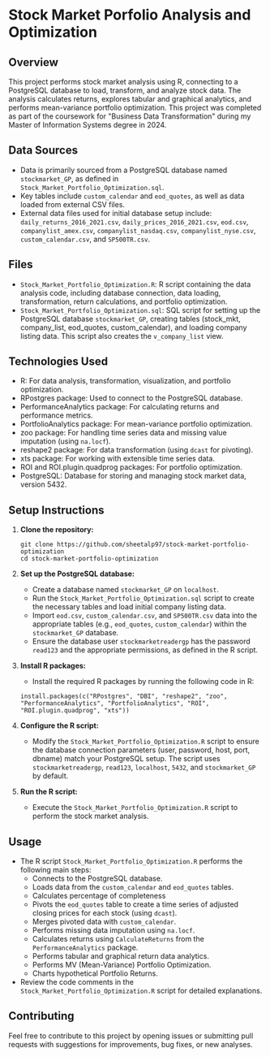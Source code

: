 # Stock Market Porfolio Analysis and Optimization 

## Overview

This project performs stock market analysis using R, connecting to a PostgreSQL database to load, transform, and analyze stock data. The analysis calculates returns, explores tabular and graphical analytics, and performs mean-variance portfolio optimization. This project was completed as part of the coursework for "Business Data Transformation" during my Master of Information Systems degree in 2024.

## Data Sources

*   Data is primarily sourced from a PostgreSQL database named `stockmarket_GP`, as defined in `Stock_Market_Portfolio_Optimization.sql`.
*   Key tables include `custom_calendar` and `eod_quotes`, as well as data loaded from external CSV files.
*   External data files used for initial database setup include: `daily_returns_2016_2021.csv`, `daily_prices_2016_2021.csv`, `eod.csv`, `companylist_amex.csv`, `companylist_nasdaq.csv`, `companylist_nyse.csv`, `custom_calendar.csv`, and `SP500TR.csv`.

## Files

*   `Stock_Market_Portfolio_Optimization.R`: R script containing the data analysis code, including database connection, data loading, transformation, return calculations, and portfolio optimization.
*   `Stock_Market_Portfolio_Optimization.sql`: SQL script for setting up the PostgreSQL database `stockmarket_GP`, creating tables (stock_mkt, company_list, eod_quotes, custom_calendar), and loading company listing data. This script also creates the `v_company_list` view.

## Technologies Used

*   R: For data analysis, transformation, visualization, and portfolio optimization.
*   RPostgres package: Used to connect to the PostgreSQL database.
*   PerformanceAnalytics package: For calculating returns and performance metrics.
*   PortfolioAnalytics package: For mean-variance portfolio optimization.
*   zoo package: For handling time series data and missing value imputation (using `na.locf`).
*   reshape2 package: For data transformation (using `dcast` for pivoting).
*   xts package: For working with extensible time series data.
*   ROI and ROI.plugin.quadprog packages: For portfolio optimization.
*   PostgreSQL: Database for storing and managing stock market data, version 5432.

## Setup Instructions

1.  **Clone the repository:**

    ```
    git clone https://github.com/sheetalp97/stock-market-portfolio-optimization
    cd stock-market-portfolio-optimization
    ```

2.  **Set up the PostgreSQL database:**

    *   Create a database named `stockmarket_GP` on `localhost`.
    *   Run the `Stock_Market_Portfolio_Optimization.sql` script to create the necessary tables and load initial company listing data.
    *   Import `eod.csv`, `custom_calendar.csv`, and `SP500TR.csv` data into the appropriate tables (e.g., `eod_quotes`, `custom_calendar`) within the `stockmarket_GP` database.
    *   Ensure the database user `stockmarketreadergp` has the password `read123` and the appropriate permissions, as defined in the R script.

3.  **Install R packages:**

    *   Install the required R packages by running the following code in R:

    ```
    install.packages(c("RPostgres", "DBI", "reshape2", "zoo", "PerformanceAnalytics", "PortfolioAnalytics", "ROI", "ROI.plugin.quadprog", "xts"))
    ```

4.  **Configure the R script:**

    *   Modify the `Stock_Market_Portfolio_Optimization.R` script to ensure the database connection parameters (user, password, host, port, dbname) match your PostgreSQL setup.  The script uses `stockmarketreadergp`, `read123`, `localhost`, `5432`, and `stockmarket_GP` by default.

5.  **Run the R script:**

    *   Execute the `Stock_Market_Portfolio_Optimization.R` script to perform the stock market analysis.

## Usage

*   The R script `Stock_Market_Portfolio_Optimization.R` performs the following main steps:
    *   Connects to the PostgreSQL database.
    *   Loads data from the `custom_calendar` and `eod_quotes` tables.
    *   Calculates percentage of completeness
    *   Pivots the `eod_quotes` table to create a time series of adjusted closing prices for each stock (using `dcast`).
    *   Merges pivoted data with `custom_calendar`.
    *   Performs missing data imputation using `na.locf`.
    *   Calculates returns using `CalculateReturns` from the `PerformanceAnalytics` package.
    *   Performs tabular and graphical return data analytics.
    *   Performs MV (Mean-Variance) Portfolio Optimization.
    *   Charts hypothetical Portfolio Returns.
*   Review the code comments in the `Stock_Market_Portfolio_Optimization.R` script for detailed explanations.

## Contributing

Feel free to contribute to this project by opening issues or submitting pull requests with suggestions for improvements, bug fixes, or new analyses.
